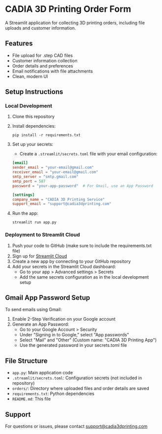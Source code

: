 # CADIA 3D Printing Order Form

A Streamlit application for collecting 3D printing orders, including file uploads and customer information.

## Features

- File upload for .step CAD files
- Customer information collection
- Order details and preferences
- Email notifications with file attachments
- Clean, modern UI

## Setup Instructions

### Local Development

1. Clone this repository
2. Install dependencies:
   ```
   pip install -r requirements.txt
   ```
3. Set up your secrets:
   - Create a `.streamlit/secrets.toml` file with your email configuration:
   ```toml
   [email]
   sender_email = "your-email@gmail.com"
   receiver_email = "your-email@gmail.com"
   smtp_server = "smtp.gmail.com"
   smtp_port = 587
   password = "your-app-password"  # For Gmail, use an App Password

   [settings]
   company_name = "CADIA 3D Printing Service"
   support_email = "support@cadia3dprinting.com"
   ```

4. Run the app:
   ```
   streamlit run app.py
   ```

### Deployment to Streamlit Cloud

1. Push your code to GitHub (make sure to include the requirements.txt file)
2. Sign up for [Streamlit Cloud](https://streamlit.io/cloud)
3. Create a new app by connecting to your GitHub repository
4. Add your secrets in the Streamlit Cloud dashboard:
   - Go to your app > Advanced settings > Secrets
   - Add the same secrets configuration as in the local development setup

## Gmail App Password Setup

To send emails using Gmail:

1. Enable 2-Step Verification on your Google account
2. Generate an App Password:
   - Go to your Google Account > Security
   - Under "Signing in to Google," select "App passwords"
   - Select "Mail" and "Other" (Custom name: "CADIA 3D Printing App")
   - Use the generated password in your secrets.toml file

## File Structure

- `app.py`: Main application code
- `.streamlit/secrets.toml`: Configuration secrets (not included in repository)
- `orders/`: Directory where uploaded files and order details are saved
- `requirements.txt`: Python dependencies
- `README.md`: This file

## Support

For questions or issues, please contact support@cadia3dprinting.com 